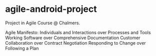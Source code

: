 # agile-android-project
Project in Agile Course @ Chalmers.

Agile Manifesto:
Individuals and Interactions over Processes and Tools
Working Software over Comprehensive Documentation
Customer Collaboration over Contract Negotiation
Responding to Change over Following a Plan
